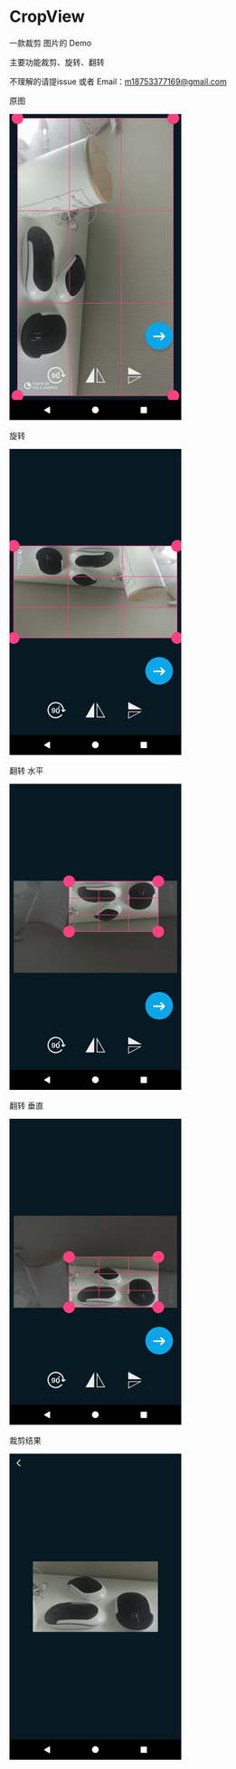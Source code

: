 # CropView
一款裁剪 图片的 Demo

主要功能裁剪、旋转、翻转

不理解的请提issue 或者 Email：m18753377169@gmail.com

原图

![art](https://github.com/treasurect/CropView/blob/master/art/pic_crop_normal.png)

旋转

![art](https://github.com/treasurect/CropView/blob/master/art/pic_crop_rotate.png)

翻转 水平

![art](https://github.com/treasurect/CropView/blob/master/art/pic_crop_flip_x.png)

翻转 垂直

![art](https://github.com/treasurect/CropView/blob/master/art/pic_crop_flip_y.png)

裁剪结果

![art](https://github.com/treasurect/CropView/blob/master/art/pic_crop_result.png)
